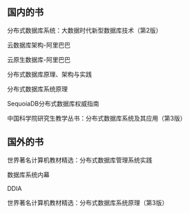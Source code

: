 ## 国内的书

分布式数据库系统：大数据时代新型数据库技术（第2版）

云数据库架构-阿里巴巴

云原生数据库-阿里巴巴

分布式数据库原理、架构与实践

分布式数据库系统原理

SequoiaDB分布式数据库权威指南

中国科学院研究生教学丛书：分布式数据库系统及其应用（第3版）



## 国外的书

世界著名计算机教材精选：分布式数据库管理系统实践

数据库系统内幕

DDIA

世界著名计算机教材精选：分布式数据库系统原理（第3版）


